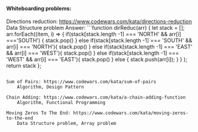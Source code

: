 #### Whiteboarding problems:

Directions reduction: https://www.codewars.com/kata/directions-reduction
    Data Structure problem
    Answer:
    ```function dirReduc(arr) {
    let stack = [];
    arr.forEach((item, i) => {
        if(stack[stack.length -1] === 'NORTH' && arr[i] ==='SOUTH') {
            stack.pop()
        }
        else if(stack[stack.length -1] === 'SOUTH' && arr[i] === 'NORTH'){
            stack.pop()
        }
        else if(stack[stack.length -1] === 'EAST' && arr[i] === 'WEST'){
            stack.pop()
        }
        else if(stack[stack.length -1] === 'WEST' && arr[i] === 'EAST'){
            stack.pop()
        }
        else {
            stack.push(arr[i]);
        }
    } 
);
    return stack
};
```

Sum of Pairs: https://www.codewars.com/kata/sum-of-pairs
    Algorithm, Design Pattern

Chain Adding: https://www.codewars.com/kata/a-chain-adding-function
    Algorithm, Functional Programming

Moving Zeros To The End: https://www.codewars.com/kata/moving-zeros-to-the-end
    Data Structure problem, Array problem
   
